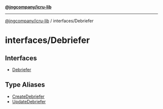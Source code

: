 [**@jngcompany/icru-lib**](../../README.md)

***

[@jngcompany/icru-lib](../../README.md) / interfaces/Debriefer

# interfaces/Debriefer

## Interfaces

- [Debriefer](interfaces/Debriefer.md)

## Type Aliases

- [CreateDebriefer](type-aliases/CreateDebriefer.md)
- [UpdateDebriefer](type-aliases/UpdateDebriefer.md)
